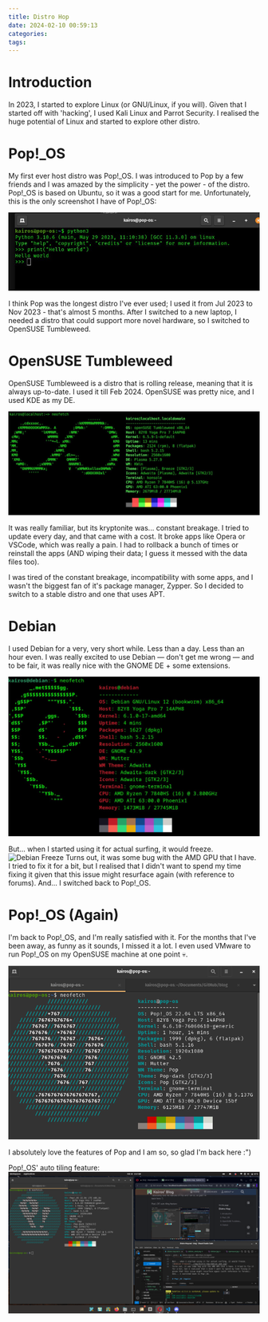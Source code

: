 ```yaml
---
title: Distro Hop
date: 2024-02-10 00:59:13
categories:
tags:
---
```


# Introduction
In 2023, I started to explore Linux (or GNU/Linux, if you will). Given that I started off with 'hacking', I used Kali Linux and Parrot Security. I realised the huge potential of Linux and started to explore other distro.

# Pop!_OS
My first ever host distro was Pop!_OS. I was introduced to Pop by a few friends and I was amazed by the simplicity - yet the power - of the distro. Pop!_OS is based on Ubuntu, so it was a good start for me. Unfortunately, this is the only screenshot I have of Pop!_OS:

![Pop!_OS](../img/distro-hop/popos.jpg)

I think Pop was the longest distro I've ever used; I used it from Jul 2023 to Nov 2023 - that's almost 5 months. After I switched to a new laptop, I needed a distro that could support more novel hardware, so I switched to OpenSUSE Tumbleweed.

# OpenSUSE Tumbleweed
OpenSUSE Tumbleweed is a distro that is rolling release, meaning that it is always up-to-date. I used it till Feb 2024. OpenSUSE was pretty nice, and I used KDE as my DE. 

![OpenSUSE Tumbleweed](../img/distro-hop/opensuse.jpg)

It was really familiar, but its kryptonite was... constant breakage. I tried to update every day, and that came with a cost. It broke apps like Opera or VSCode, which was really a pain. I had to rollback a bunch of times or reinstall the apps (AND wiping their data; I guess it messed with the data files too). 

I was tired of the constant breakage, incompatibility with some apps, and I wasn't the biggest fan of it's package manager, Zypper. So I decided to switch to a stable distro and one that uses APT.

# Debian

I used Debian for a very, very short while. Less than a day. Less than an hour even. I was really excited to use Debian — don't get me wrong — and to be fair, it was really nice with the GNOME DE + some extensions. 

![Debian](../img/distro-hop/debian.jpg)

But... when I started using it for actual surfing, it would freeze.
![Debian Freeze](../img/distro-hop/debian_amd.jpg)
Turns out, it was some bug with the AMD GPU that I have. I tried to fix it for a bit, but I realised that I didn't want to spend my time fixing it given that this issue might resurface again (with reference to forums). And... I switched back to Pop!_OS.

# Pop!_OS (Again)

I'm back to Pop!_OS, and I'm really satisfied with it. For the months that I've been away, as funny as it sounds, I missed it a lot. I even used VMware to run Pop!_OS on my OpenSUSE machine at one point 💀.

![Pop!_OS](../img/distro-hop/pop.png)

I absolutely love the features of Pop and I am so, so glad I'm back here :")

Pop!_OS' auto tiling feature:
![Pop!_OS Tiling](../img/distro-hop/tiling.png)